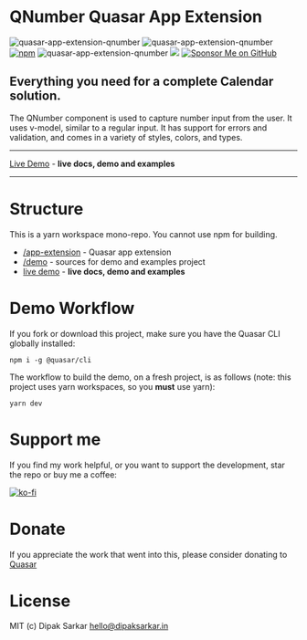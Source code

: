 QNumber Quasar App Extension
===

![quasar-app-extension-qnumber](https://img.shields.io/npm/v/quasar-app-extension-qnumber?label=quasar-app-extension-qnumber)
![quasar-app-extension-qnumber](https://img.shields.io/npm/v/quasar-app-extension-qnumber?label=quasar-app-extension-qnumber)
[![npm](https://img.shields.io/npm/dt/quasar-app-extension-qnumber)](https://www.npmjs.com/package/quasar-app-extension-qnumber)
![quasar-app-extension-qnumber](https://img.shields.io/npm/dm/quasar-app-extension-qnumber)
[![](https://data.jsdelivr.com/v1/package/npm/quasar-app-extension-qnumber/badge)](https://www.jsdelivr.com/package/npm/quasar-app-extension-qnumber)
[![Sponsor Me on GitHub](https://img.shields.io/badge/sponsor-me-blue?logo=github)](https://github.com/sponsors/dipaksarkar)


## Everything you need for a complete Calendar solution.

The QNumber component is used to capture number input from the user. It uses v-model, similar to a regular input. It has support for errors and validation, and comes in a variety of styles, colors, and types.

---

[Live Demo](https://qnumber.netlify.app/) - **live docs, demo and examples**

---

# Structure

This is a yarn workspace mono-repo. You cannot use npm for building.

* [/app-extension](app-extension) - Quasar app extension
* [/demo](demo) - sources for demo and examples project
* [live demo](https://qnumber.netlify.app/) - **live docs, demo and examples**

# Demo Workflow
If you fork or download this project, make sure you have the Quasar CLI globally installed:

```
npm i -g @quasar/cli
```

The workflow to build the demo, on a fresh project, is as follows (note: this project uses yarn workspaces, so you **must** use yarn):
```
yarn dev
```

# Support me

If you find my work helpful, or you want to support the development, star the repo or buy me a coffee:

[![ko-fi](https://www.ko-fi.com/img/githubbutton_sm.svg)](https://ko-fi.com/dipaksarkar)

# Donate
If you appreciate the work that went into this, please consider donating to [Quasar](https://donate.quasar.dev)

# License
MIT (c) Dipak Sarkar <hello@dipaksarkar.in>
